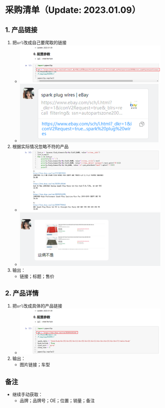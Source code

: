 # 采购清单（Update: 2023.01.09）
## 1. 产品链接
1. 把`url`改成自己要爬取的链接
    - ![alt pic_01](./pic/pic_01.png)
    - ![alt pic_02](./pic/pic_02.png)
2. 根据实际情况忽略不符的产品
    - ![alt pic_03](./pic/pic_03.png)
    - ![alt pic_04](./pic/pic_04.png)
3. 输出：
    - 链接；标题；售价

## 2. 产品详情
1. 把`url`改成具体的产品链接
    - ![alt pic_05](./pic/pic_05.png)
2. 输出：
    - 图片链接；车型

## 备注
- 继续手动获取：
    - 品牌；品牌号；OE；位置；销量；备注